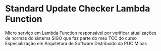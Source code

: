 # Standard Update Checker Lambda Function
Micro serviço em Lambda Function responsável por verificar atualizações de normas do sistema SIGO que faz parte do meu TCC do curso Especialização em Arquitetura de Software Distribuído da PUC Minas


[comment]: <> (https://github.com/mbertolacci/lorem-rss)

[comment]: <> (https://blog.feedspot.com/iso_rss_feeds/)

[comment]: <> (https://www.iso.org/contents/shared/rss/latest-standards.rss)

[comment]: <> (https://www.iso.org/publication/PUB100208.html)


[comment]: <> (Important:)

[comment]: <> (https://github.com/sanic-org/sanic/issues/1323)

[comment]: <> (http://localhost:8002/update_checker)

[comment]: <> (http://localhost:8003/)


[comment]: <> (## Running Locally)

[comment]: <> (```)

[comment]: <> ( ./bin/chalice/run-local.sh )

[comment]: <> (```)

[comment]: <> (## Running via Docker)

[comment]: <> (```)

[comment]: <> ( ./bin/docker/build.sh)

[comment]: <> ( ./bin/docker/run.sh )

[comment]: <> (```)


[comment]: <> (## Samples)

[comment]: <> (See the project samples in this folder [here]&#40;/samples&#41;.)

[comment]: <> (## Running tests)

[comment]: <> (To run the unit tests of the project you can execute the follow command:)

[comment]: <> (All tests:)

[comment]: <> ( ```)

[comment]: <> ( ./bin/venv-exec.sh ./bin/tests/tests.sh )

[comment]: <> ( ``` )

[comment]: <> (Unit tests:)

[comment]: <> ( ```)

[comment]: <> (./bin/venv-exec.sh ./bin/tests/unit-tests.sh)

[comment]: <> ( ``` )

[comment]: <> (Integration tests:)

[comment]: <> ( ```)

[comment]: <> (./bin/venv-exec.sh ./bin/tests/integration-tests.sh)

[comment]: <> ( ``` )

[comment]: <> (## Generating coverage reports)

[comment]: <> (To execute coverage tests you can execute the follow commands:)

[comment]: <> (Unit test coverage:)

[comment]: <> (``` )

[comment]: <> (./bin/venv-exec.sh ./bin/tests/unit-coverage.sh)

[comment]: <> (``` )

[comment]: <> (Integration test coverage:)

[comment]: <> (``` )

[comment]: <> (./bin/venv-exec.sh ./bin/tests/integration-coverage.sh)

[comment]: <> (``` )

[comment]: <> (> Observation:)

[comment]: <> (The result can be found in the folder `target/integration` and `target/unit`.)